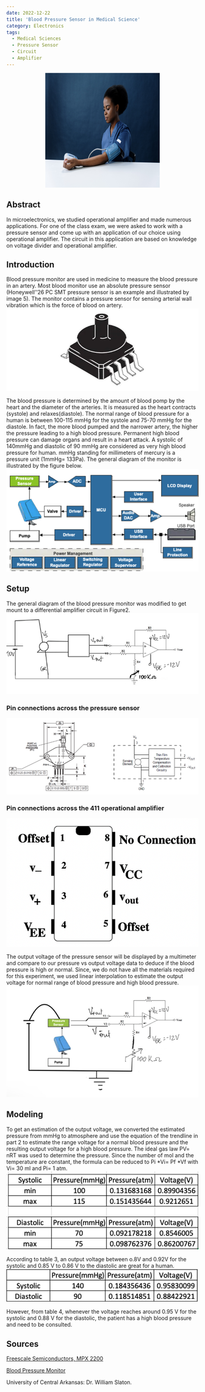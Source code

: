 ```yaml
---
date: 2022-12-22
title: 'Blood Pressure Sensor in Medical Science'
category: Electronics
tags:
  - Medical Sciences
  - Pressure Sensor
  - Circuit 
  - Amplifier 
---
```


<center>
  <img src="../../assets/articles/Blood-Pressure-Sensor-in-Medical-Science/1.jpg"
  width= "300"
  height = "300" />
</center>

## Abstract
In microelectronics, we studied operational amplifier and made numerous applications.  For one of the class exam, we were asked to work with a pressure sensor and come up with an application of our choice using operational amplifier. The circuit in this application are based on knowledge on voltage divider and operational amplifier.


## Introduction
Blood pressure monitor are used in medicine to measure the blood pressure in an artery. Most blood monitor use an absolute pressure sensor (Honeywell’’26 PC SMT pressure sensor is an example and illustrated by image 5). The monitor contains a pressure sensor for sensing arterial wall vibration which is the force of blood on artery. 
![](../../assets/articles/Blood-Pressure-Sensor-in-Medical-Science/2.png)


The blood pressure is determined by the amount of blood pomp by the heart and the diameter of the arteries. It is measured as the heart contracts (systole) and relaxes(diastole). The normal range of blood pressure for a human is between 100-115 mmHg for the systole and 75-70 mmHg for the diastole. In fact, the more blood pumped and the narrower artery, the higher the pressure leading to a high blood pressure. Permanent high blood pressure can damage organs and result in a heart attack. A systolic of 140mmHg and diastolic of 90 mmHg are considered as very high blood pressure for human. mmHg standing for millimeters of mercury is a pressure unit (1mmHg= 133Pa). The general diagram of the monitor is illustrated by the figure below.
![](../../assets/articles/Blood-Pressure-Sensor-in-Medical-Science/3.png)


## Setup
The general diagram of the blood pressure monitor was modified to get mount to a differential amplifier circuit in Figure2. 
![](../../assets/articles/Blood-Pressure-Sensor-in-Medical-Science/4.png)



### Pin connections across the pressure sensor
![](../../assets/articles/Blood-Pressure-Sensor-in-Medical-Science/5.png)

### Pin connections across the 411 operational amplifier
![](../../assets/articles/Blood-Pressure-Sensor-in-Medical-Science/6.png)


The output voltage of the pressure sensor will be displayed by a multimeter and compare to our pressure vs output voltage data to deduce if the blood pressure is high or normal. Since, we do not have all the materials required for this experiment, we used linear interpolation to estimate the output voltage for normal range of blood pressure and high blood pressure.
![](../../assets/articles/Blood-Pressure-Sensor-in-Medical-Science/7.png)


## Modeling
To get an estimation of the output voltage, we converted the estimated pressure from mmHg to atmosphere and use the equation of the trendline in part 2 to estimate the range voltage for a normal blood pressure and the resulting output voltage for a high blood pressure. 
The ideal gas law PV= nRT was used to determine the pressure. Since the number of mol and the temperature are constant, the formula can be reduced to Pi *Vi= Pf *Vf with Vi= 30 ml and Pi= 1 atm. 
![](../../assets/articles/Blood-Pressure-Sensor-in-Medical-Science/8.png)

According to table 3, an output voltage between o.8V and 0.92V for the systolic and 0.85 V to 0.86 V to the diastolic are great for a human. 
![](../../assets/articles/Blood-Pressure-Sensor-in-Medical-Science/9.png)

However, from table 4, whenever the voltage reaches around 0.95 V for the systolic and 0.88 V for the diastolic, the patient has a high blood pressure and need to be consulted.

## Sources
[Freescale Semiconductors, MPX 2200](https://www.nxp.com/docs/en/data-sheet/MPX2200.pdf)

[Blood Pressure Monitor](https://www.mouser.com/applications/medical_application_bpmonitor/)

University of Central Arkansas: Dr. William Slaton.